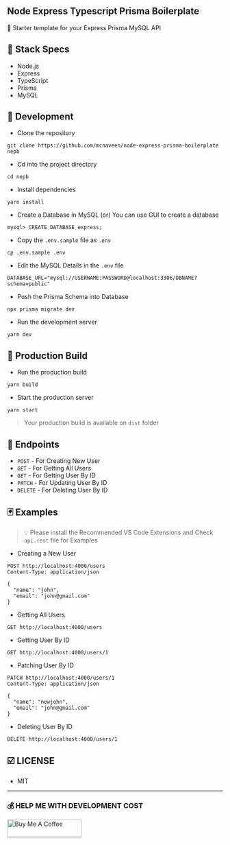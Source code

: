 ## Node Express Typescript Prisma Boilerplate

🦄 Starter template for your Express Prisma MySQL API

## 🍔 Stack Specs

- Node.js
- Express
- TypeScript
- Prisma
- MySQL

## 🧬 Development

- Clone the repository

```
git clone https://github.com/mcnaveen/node-express-prisma-boilerplate nepb
```
- Cd into the project directory
```
cd nepb
```

- Install dependencies

```
yarn install
```

- Create a Database in MySQL (or) You can use GUI to create a database

```
mysql> CREATE DATABASE express;
```

- Copy the `.env.sample` file as `.env`

```
cp .env.sample .env
```

- Edit the MySQL Details in the `.env` file

```
DATABASE_URL="mysql://USERNAME:PASSWORD@localhost:3306/DBNAME?schema=public"
```

- Push the Prisma Schema into Database

```
npx prisma migrate dev
```

- Run the development server

```
yarn dev
```

## 🚀 Production Build

- Run the production build

```
yarn build
```

- Start the production server

```
yarn start
```

> Your production build is available on `dist` folder

## 🧭 Endpoints

- `POST` - For Creating New User
- `GET` - For Getting All Users
- `GET` - For Getting User By ID
- `PATCH` - For Updating User By ID
- `DELETE` - For Deleting User By ID

## 🃏 Examples

> 💡 Please install the Recommended VS Code Extensions and Check `api.rest` file for Examples

- Creating a New User

```
POST http://localhost:4000/users
Content-Type: application/json

{
  "name": "john",
  "email": "john@gmail.com"
}
```

- Getting All Users

```
GET http://localhost:4000/users
```

- Getting User By ID

```
GET http://localhost:4000/users/1
```

- Patching User By ID

```
PATCH http://localhost:4000/users/1
Content-Type: application/json

{
  "name": "newjohn",
  "email": "john@gmail.com"
}
```

- Deleting User By ID

```
DELETE http://localhost:4000/users/1
```

## ☑️ LICENSE
- MIT

---
### 💰 HELP ME WITH DEVELOPMENT COST

<a href="https://www.buymeacoffee.com/mcnaveen" target="_blank"><img src="https://www.buymeacoffee.com/assets/img/custom_images/orange_img.png" alt="Buy Me A Coffee" style="height: 41px !important;width: 174px !important;box-shadow: 0px 3px 2px 0px rgba(190, 190, 190, 0.5) !important;-webkit-box-shadow: 0px 3px 2px 0px rgba(190, 190, 190, 0.5) !important;" ></a>
